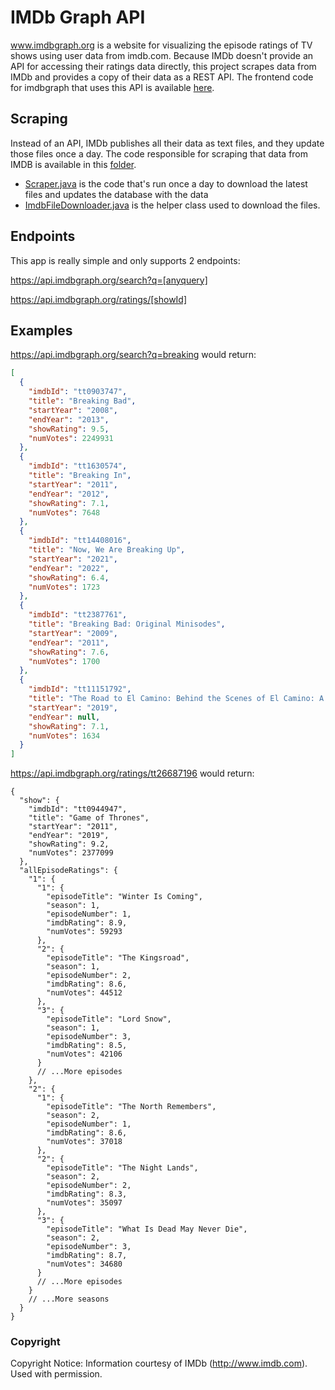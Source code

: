 # IMDb Graph API

www.imdbgraph.org is a website for visualizing the episode ratings of TV shows
using user data from imdb.com. Because IMDb doesn't provide an API for accessing 
their ratings data directly, this project scrapes data from IMDb and provides a copy of
their data as a REST API. The frontend code for imdbgraph that uses this API is available [here](https://gitlab.com/aamini11/imdbgraph-client).

## Scraping 
Instead of an API, IMDb publishes all their data as text files, and they update
those files once a day. The code responsible for scraping that data from IMDB is
available in this [folder](src/main/java/org/aria/imdbgraph/api/ratings/scraper).

- [Scraper.java](src/main/java/org/aria/imdbgraph/api/ratings/scraper/Scraper.java) 
is the code that's run once a day to download the latest files and updates the
database with the data
- [ImdbFileDownloader.java](src/main/java/org/aria/imdbgraph/api/ratings/scraper/ImdbFileDownloader.java)
is the helper class used to download the files.

## Endpoints

This app is really simple and only supports 2 endpoints:

https://api.imdbgraph.org/search?q=[anyquery]

https://api.imdbgraph.org/ratings/[showId]

## Examples 

https://api.imdbgraph.org/search?q=breaking would return:

```json
[
  {
    "imdbId": "tt0903747",
    "title": "Breaking Bad",
    "startYear": "2008",
    "endYear": "2013",
    "showRating": 9.5,
    "numVotes": 2249931
  },
  {
    "imdbId": "tt1630574",
    "title": "Breaking In",
    "startYear": "2011",
    "endYear": "2012",
    "showRating": 7.1,
    "numVotes": 7648
  },
  {
    "imdbId": "tt14408016",
    "title": "Now, We Are Breaking Up",
    "startYear": "2021",
    "endYear": "2022",
    "showRating": 6.4,
    "numVotes": 1723
  },
  {
    "imdbId": "tt2387761",
    "title": "Breaking Bad: Original Minisodes",
    "startYear": "2009",
    "endYear": "2011",
    "showRating": 7.6,
    "numVotes": 1700
  },
  {
    "imdbId": "tt11151792",
    "title": "The Road to El Camino: Behind the Scenes of El Camino: A Breaking Bad Movie",
    "startYear": "2019",
    "endYear": null,
    "showRating": 7.1,
    "numVotes": 1634
  }
]
```

https://api.imdbgraph.org/ratings/tt26687196 would return:

```json5
{
  "show": {
    "imdbId": "tt0944947",
    "title": "Game of Thrones",
    "startYear": "2011",
    "endYear": "2019",
    "showRating": 9.2,
    "numVotes": 2377099
  },
  "allEpisodeRatings": {
    "1": {
      "1": {
        "episodeTitle": "Winter Is Coming",
        "season": 1,
        "episodeNumber": 1,
        "imdbRating": 8.9,
        "numVotes": 59293
      },
      "2": {
        "episodeTitle": "The Kingsroad",
        "season": 1,
        "episodeNumber": 2,
        "imdbRating": 8.6,
        "numVotes": 44512
      },
      "3": {
        "episodeTitle": "Lord Snow",
        "season": 1,
        "episodeNumber": 3,
        "imdbRating": 8.5,
        "numVotes": 42106
      }
      // ...More episodes
    },
    "2": {
      "1": {
        "episodeTitle": "The North Remembers",
        "season": 2,
        "episodeNumber": 1,
        "imdbRating": 8.6,
        "numVotes": 37018
      },
      "2": {
        "episodeTitle": "The Night Lands",
        "season": 2,
        "episodeNumber": 2,
        "imdbRating": 8.3,
        "numVotes": 35097
      },
      "3": {
        "episodeTitle": "What Is Dead May Never Die",
        "season": 2,
        "episodeNumber": 3,
        "imdbRating": 8.7,
        "numVotes": 34680
      }
      // ...More episodes
    }
    // ...More seasons
  }
}
```

### Copyright
Copyright Notice: Information courtesy of IMDb (http://www.imdb.com). Used with permission.
